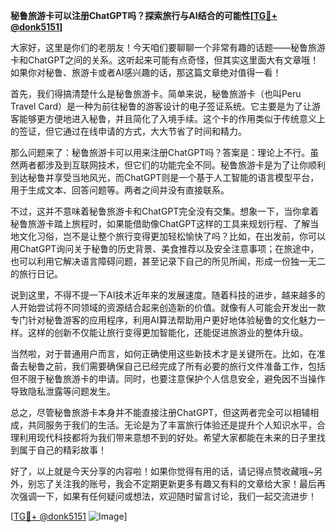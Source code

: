 **秘鲁旅游卡可以注册ChatGPT吗？探索旅行与AI结合的可能性[[TG💪+ @donk5151](https://t.me/s/donk5151)]**

大家好，这里是你们的老朋友！今天咱们要聊聊一个非常有趣的话题——秘鲁旅游卡和ChatGPT之间的关系。这听起来可能有点奇怪，但其实这里面大有文章哦！如果你对秘鲁、旅游卡或者AI感兴趣的话，那这篇文章绝对值得一看！

首先，我们得搞清楚什么是秘鲁旅游卡。简单来说，秘鲁旅游卡（也叫Peru Travel Card）是一种为前往秘鲁的游客设计的电子签证系统。它主要是为了让游客能够更方便地进入秘鲁，并且简化了入境手续。这个卡的作用类似于传统意义上的签证，但它通过在线申请的方式，大大节省了时间和精力。

那么问题来了：秘鲁旅游卡可以用来注册ChatGPT吗？答案是：理论上不行。虽然两者都涉及到互联网技术，但它们的功能完全不同。秘鲁旅游卡是为了让你顺利到达秘鲁并享受当地风光，而ChatGPT则是一个基于人工智能的语言模型平台，用于生成文本、回答问题等。两者之间并没有直接联系。

不过，这并不意味着秘鲁旅游卡和ChatGPT完全没有交集。想象一下，当你拿着秘鲁旅游卡踏上旅程时，如果能借助像ChatGPT这样的工具来规划行程、了解当地文化习俗，岂不是让整个旅行变得更加轻松愉快了吗？比如，在出发前，你可以用ChatGPT询问关于秘鲁的历史背景、美食推荐以及安全注意事项；在旅途中，也可以利用它解决语言障碍问题，甚至记录下自己的所见所闻，形成一份独一无二的旅行日记。

说到这里，不得不提一下AI技术近年来的发展速度。随着科技的进步，越来越多的人开始尝试将不同领域的资源结合起来创造新的价值。就像有人可能会开发出一款专门针对秘鲁游客的应用程序，利用AI算法帮助用户更好地体验秘鲁的文化魅力一样。这样的创新不仅能让旅行变得更加智能化，还能促进旅游业的整体升级。

当然啦，对于普通用户而言，如何正确使用这些新技术才是关键所在。比如，在准备去秘鲁之前，我们需要确保自己已经完成了所有必要的旅行文件准备工作，包括但不限于秘鲁旅游卡的申请。同时，也要注意保护个人信息安全，避免因不当操作导致隐私泄露等问题发生。

总之，尽管秘鲁旅游卡本身并不能直接注册ChatGPT，但这两者完全可以相辅相成，共同服务于我们的生活。无论是为了丰富旅行体验还是提升个人知识水平，合理利用现代科技都将为我们带来意想不到的好处。希望大家都能在未来的日子里找到属于自己的精彩故事！

好了，以上就是今天分享的内容啦！如果你觉得有用的话，请记得点赞收藏哦~另外，别忘了关注我的账号，我会不定期更新更多有趣又有料的文章给大家！最后再次强调一下，如果有任何疑问或想法，欢迎随时留言讨论，我们一起交流进步！

[[TG💪+ @donk5151](https://t.me/s/donk5151) ![Image](https://i.postimg.cc/rwNCRYN7/Snipaste-2025-04-30-17-27-05.png)]